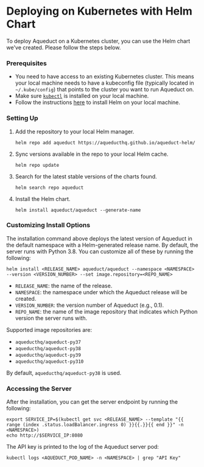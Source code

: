 # Deploying on Kubernetes with Helm Chart

To deploy Aqueduct on a Kubernetes cluster, you can use the Helm chart we've created. Please follow the steps below.

### Prerequisites

* You need to have access to an existing Kubernetes cluster. This means your local machine needs to have a kubeconfig file (typically located in `~/.kube/config`) that points to the cluster you want to run Aqueduct on.
* Make sure [`kubectl`](https://kubernetes.io/docs/tasks/tools/) is installed on your local machine.
* Follow the instructions [here](https://helm.sh/docs/intro/install/) to install Helm on your local machine.

### Setting Up

1. Add the repository to your local Helm manager.
   ```
   helm repo add aqueduct https://aqueducthq.github.io/aqueduct-helm/
   ```

2. Sync versions available in the repo to your local Helm cache.
   ```
   helm repo update
   ```

3. Search for the latest stable versions of the charts found.
   ```
   helm search repo aqueduct
   ```

4. Install the Helm chart.
   ```
   helm install aqueduct/aqueduct --generate-name
   ```

### Customizing Install Options

The installation command above deploys the latest version of Aqueduct in the default namespace with a Helm-generated release name. By default, the server runs with Python 3.8. You can customize all of these by running the following:
   ```
   helm install <RELEASE_NAME> aqueduct/aqueduct --namespace <NAMESPACE> --version <VERSION_NUMBER> --set image.repository=<REPO_NAME>
   ```
* `RELEASE_NAME`: the name of the release.
* `NAMESPACE`: the namespace under which the Aqueduct release will be created.
* `VERSION_NUMBER`: the version number of Aqueduct (e.g., 0.1).
* `REPO_NAME`: the name of the image repository that indicates which Python version the server runs with.

Supported image repositories are:
* `aqueducthq/aqueduct-py37`
* `aqueducthq/aqueduct-py38`
* `aqueducthq/aqueduct-py39`
* `aqueducthq/aqueduct-py310`

By default, `aqueducthq/aqueduct-py38` is used.

### Accessing the Server

After the installation, you can get the server endpoint by running the following:
   ```
   export SERVICE_IP=$(kubectl get svc <RELEASE_NAME> --template "{{ range (index .status.loadBalancer.ingress 0) }}{{.}}{{ end }}" -n <NAMESPACE>)
   echo http://$SERVICE_IP:8080
   ```

The API key is printed to the log of the Aqueduct server pod:
   ```
   kubectl logs <AQUEDUCT_POD_NAME> -n <NAMESPACE> | grep "API Key"
   ```